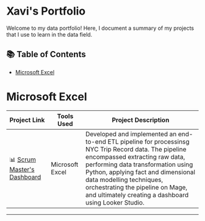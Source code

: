 # Xavi's Portfolio

Welcome to my data portfolio! Here, I document a summary of my projects that I use to learn in the data field.

## 📚 Table of Contents
- [Microsoft Excel](#microsoft-excel)

# Microsoft Excel

| Project Link | Tools Used | Project Description | 
|---|---|---|
| 📊 [Scrum Master's Dashboard](https://github.com/XaviVelasco/Scrum-Master-Excel-Dashboard) | Microsoft Excel | Developed and implemented an end-to-end ETL pipeline for processinsg NYC Trip Record data. The pipeline encompassed extracting raw data, performing data transformation using Python, applying fact and dimensional data modelling techniques, orchestrating the pipeline on Mage, and ultimately creating a dashboard using Looker Studio. |

***

